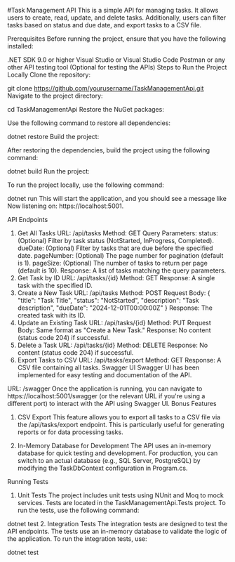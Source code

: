 #Task Management API
This is a simple API for managing tasks. It allows users to create, read, update, and delete tasks. Additionally, users can filter tasks based on status and due date, and export tasks to a CSV file.


Prerequisites
Before running the project, ensure that you have the following installed:

.NET SDK 9.0 or higher
Visual Studio or Visual Studio Code
Postman or any other API testing tool (Optional for testing the APIs)
Steps to Run the Project Locally
Clone the repository:

git clone https://github.com/yourusername/TaskManagementApi.git
Navigate to the project directory:

cd TaskManagementApi
Restore the NuGet packages:

Use the following command to restore all dependencies:

dotnet restore
Build the project:

After restoring the dependencies, build the project using the following command:

dotnet build
Run the project:

To run the project locally, use the following command:

dotnet run
This will start the application, and you should see a message like Now listening on: https://localhost:5001.

API Endpoints
1. Get All Tasks
URL: /api/tasks
Method: GET
Query Parameters:
status: (Optional) Filter by task status (NotStarted, InProgress, Completed).
dueDate: (Optional) Filter by tasks that are due before the specified date.
pageNumber: (Optional) The page number for pagination (default is 1).
pageSize: (Optional) The number of tasks to return per page (default is 10).
Response: A list of tasks matching the query parameters.
2. Get Task by ID
URL: /api/tasks/{id}
Method: GET
Response: A single task with the specified ID.
3. Create a New Task
URL: /api/tasks
Method: POST
Request Body:
{
  "title": "Task Title",
  "status": "NotStarted",
  "description": "Task description",
  "dueDate": "2024-12-01T00:00:00Z"
}
Response: The created task with its ID.
4. Update an Existing Task
URL: /api/tasks/{id}
Method: PUT
Request Body: Same format as "Create a New Task."
Response: No content (status code 204) if successful.
5. Delete a Task
URL: /api/tasks/{id}
Method: DELETE
Response: No content (status code 204) if successful.
6. Export Tasks to CSV
URL: /api/tasks/export
Method: GET
Response: A CSV file containing all tasks.
Swagger UI
Swagger UI has been implemented for easy testing and documentation of the API.

URL: /swagger
Once the application is running, you can navigate to https://localhost:5001/swagger (or the relevant URL if you're using a different port) to interact with the API using Swagger UI.
Bonus Features
1. CSV Export
This feature allows you to export all tasks to a CSV file via the /api/tasks/export endpoint. This is particularly useful for generating reports or for data processing tasks.

2. In-Memory Database for Development
The API uses an in-memory database for quick testing and development. For production, you can switch to an actual database (e.g., SQL Server, PostgreSQL) by modifying the TaskDbContext configuration in Program.cs.

Running Tests
1. Unit Tests
The project includes unit tests using NUnit and Moq to mock services.
Tests are located in the TaskManagementApi.Tests project.
To run the tests, use the following command:

dotnet test
2. Integration Tests
The integration tests are designed to test the API endpoints.
The tests use an in-memory database to validate the logic of the application.
To run the integration tests, use:

dotnet test
